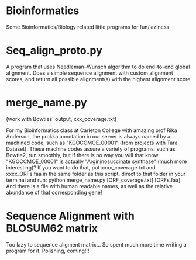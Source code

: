 # Bioinformatics
Some Bioinformatics/Biology related little programs for fun/laziness

# Seq_align_proto.py
A program that uses Needleman–Wunsch algorithm to do end-to-end global alignment. 
Does a simple sequence alignment with custom alignment scores, and return all possible alignment(s) with the highest alignment score 

# merge_name.py 
(work with Bowties' output, xxx_coverage.txt)

For my Bioinformatics class at Carleton College with amazing prof Rika Anderson, the prokka annotation in our server is always named by a machined code, such as "KGOCCMOE_00001" (from projects with Tara Dataset). These machine codes assure a variety of programs, such as Bowtie2, run smoothly, but if there is no way you will that know "KGOCCMOE_00001" is actually "Argininosuccinate synthase" (much more interesting)?
If you want to do that, put xxxx_coverage.txt and xxxx_ORFs.faa in the same folder as this script, direct to that folder in your terminal and run: python merge_name.py [ORF_coverage.txt] [ORFs.faa]
And there is a file with human readable names, as well as the relative abundance of that corresponding gene! 

# Sequence Alignment with BLOSUM62 matrix
Too lazy to sequence aligment matrix... So spent much more time writing a program for it. Polishing, coming!!!

